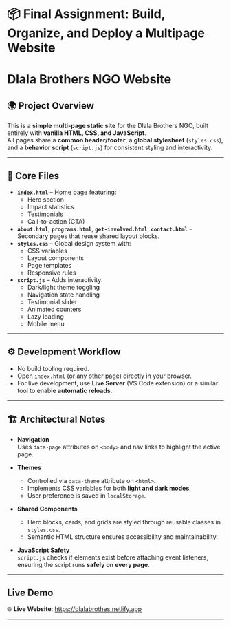 # 📦 Final Assignment: Build, Organize, and Deploy a Multipage Website

# Dlala Brothers NGO Website

## 🌍 Project Overview
This is a **simple multi-page static site** for the Dlala Brothers NGO, built entirely with **vanilla HTML, CSS, and JavaScript**.  
All pages share a **common header/footer**, a **global stylesheet** (`styles.css`), and a **behavior script** (`script.js`) for consistent styling and interactivity.

---

## 📂 Core Files
- **`index.html`** – Home page featuring:
  - Hero section
  - Impact statistics
  - Testimonials
  - Call-to-action (CTA)
- **`about.html`**, **`programs.html`**, **`get-involved.html`**, **`contact.html`** – Secondary pages that reuse shared layout blocks.
- **`styles.css`** – Global design system with:
  - CSS variables
  - Layout components
  - Page templates
  - Responsive rules
- **`script.js`** – Adds interactivity:
  - Dark/light theme toggling
  - Navigation state handling
  - Testimonial slider
  - Animated counters
  - Lazy loading
  - Mobile menu

---

## ⚙️ Development Workflow
- No build tooling required.
- Open `index.html` (or any other page) directly in your browser.
- For live development, use **Live Server** (VS Code extension) or a similar tool to enable **automatic reloads**.

---

## 🏗️ Architectural Notes
- **Navigation**  
  Uses `data-page` attributes on `<body>` and nav links to highlight the active page.
  
- **Themes**  
  - Controlled via `data-theme` attribute on `<html>`.  
  - Implements CSS variables for both **light and dark modes**.  
  - User preference is saved in `localStorage`.

- **Shared Components**  
  - Hero blocks, cards, and grids are styled through reusable classes in `styles.css`.  
  - Semantic HTML structure ensures accessibility and maintainability.

- **JavaScript Safety**  
  `script.js` checks if elements exist before attaching event listeners, ensuring the script runs **safely on every page**.

  
---

## Live Demo

🌐 **Live Website**: https://dlalabrothes.netlify.app

---
